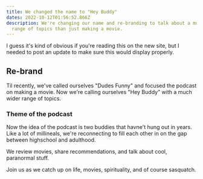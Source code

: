 ```yaml
---
title: We changed the name to "Hey Buddy"
dates: 2022-10-12T01:56:52.866Z
description: We're changing our name and re-branding to talk about a much wider
  range of topics than just making a movie.
---
```

I guess it's kind of obvious if you're reading this on the new site, but I needed to post an update to make sure this would display properly.

## R﻿e-brand

T﻿il recently, we've called ourselves "Dudes Funny" and focused the podcast on making a movie. Now we're calling ourselves "Hey Buddy" with a much wider range of topics.

### T﻿heme of the podcast

N﻿ow the idea of the podcast is two buddies that havne't hung out in years. Like a lot of millineals, we're reconnecting to fill each other in on the gap between highschool and adulthood. 

W﻿e review movies, share recommendations, and talk about cool, paranormal stuff.

Join us as we catch up on life, movies, spirituality, and of course sasquatch.
